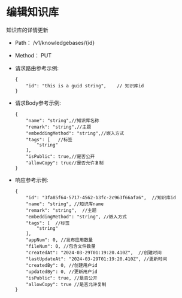 # 编辑知识库

知识库的详情更新

- Path： /v1/knowledgebases/{id}

- Method： PUT

- 请求路由参考示例:

  ```
  {
      "id": "this is a guid string",    // 知识库id 
  } 
  ```

- 请求Body参考示例:

  ```
  {
      "name": "string",//知识库名称
      "remark": "string",//主题
      "embeddingMethod": "string",//嵌入方式
      "tags": [   //标签
          "string"
      ],
      "isPublic": true,//是否公开
      "allowCopy": true//是否允许复制
  }
  ```

- 响应参考示例:

  ```
  {
      "id": "3fa85f64-5717-4562-b3fc-2c963f66afa6",  //知识库id
      "name": "string", //知识库name
      "remark": "string",  //主题
      "embeddingMethod": "string", //嵌入方式
      "tags": [  //标签
          "string"
      ],
      "appNum": 0, //发布应用数量
      "fileNum": 0, //包含文件数量
      "createdAt": "2024-03-29T01:19:20.410Z",  //创建时间
      "lastUpdateAt": "2024-03-29T01:19:20.410Z", //更新时间 
      "createdBy": 0, //创建用户id
      "updatedBy": 0, //更新用户id
      "isPublic": true, //是否公开
      "allowCopy": true //是否允许复制
  }
  ```

